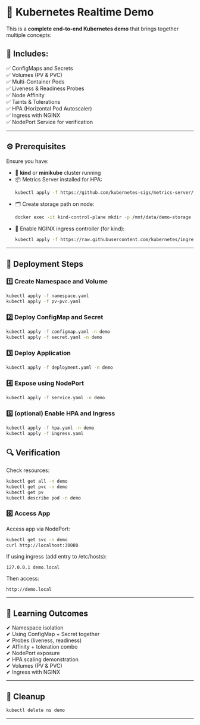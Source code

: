 # 🚀 Kubernetes Realtime Demo

This is a **complete end-to-end Kubernetes demo** that brings together multiple concepts:

## 🧩 Includes:
✅ ConfigMaps and Secrets  
✅ Volumes (PV & PVC)  
✅ Multi-Container Pods  
✅ Liveness & Readiness Probes  
✅ Node Affinity  
✅ Taints & Tolerations  
✅ HPA (Horizontal Pod Autoscaler)  
✅ Ingress with NGINX  
✅ NodePort Service for verification 

---

## ⚙️ Prerequisites

Ensure you have:
- 🧰 **kind** or **minikube** cluster running
- 📦 Metrics Server installed for HPA:
  ```bash
  kubectl apply -f https://github.com/kubernetes-sigs/metrics-server/releases/latest/download/components.yaml
  ```
- 🗂️ Create storage path on node:
  ```bash
  docker exec -it kind-control-plane mkdir -p /mnt/data/demo-storage
  ```
- 🧱 Enable NGINX ingress controller (for kind):
  ```bash
  kubectl apply -f https://raw.githubusercontent.com/kubernetes/ingress-nginx/main/deploy/static/provider/kind/deploy.yaml
  ```

---

## 🚀 Deployment Steps

### 1️⃣ Create Namespace and Volume
```bash
kubectl apply -f namespace.yaml
kubectl apply -f pv-pvc.yaml
```

### 2️⃣ Deploy ConfigMap and Secret
```bash
kubectl apply -f configmap.yaml -n demo
kubectl apply -f secret.yaml -n demo
```

### 3️⃣ Deploy Application
```bash
kubectl apply -f deployment.yaml -n demo
```

### 4️⃣ Expose using NodePort
```bash
kubectl apply -f service.yaml -n demo
```

### 5️⃣ (optional) Enable HPA  and Ingress
```bash
kubectl apply -f hpa.yaml -n demo
kubectl apply -f ingress.yaml
```

## 🔍 Verification

Check resources:
```bash
kubectl get all -n demo
kubectl get pvc -n demo
kubectl get pv
kubectl describe pod -n demo
```

### 6️⃣ Access App
Access app via NodePort:
```bash
kubectl get svc -n demo
curl http://localhost:30080
```
If using ingress (add entry to /etc/hosts):
```
127.0.0.1 demo.local
```
Then access:
```
http://demo.local
```

---

## 🧠 Learning Outcomes
✔ Namespace isolation  
✔ Using ConfigMap + Secret together  
✔ Probes (liveness, readiness)  
✔ Affinity + toleration combo  
✔ NodePort exposure  
✔ HPA scaling demonstration  
✔ Volumes (PV & PVC)  
✔ Ingress with NGINX

---

## 🧹 Cleanup
```bash
kubectl delete ns demo
```

---